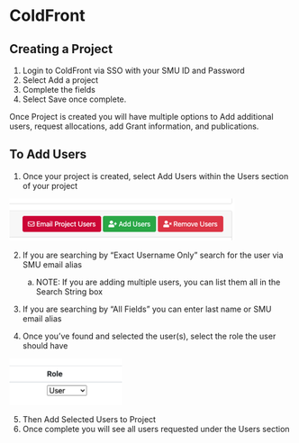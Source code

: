 # ColdFront

## Creating a Project

1. Login to ColdFront via SSO with your SMU ID and Password 
2. Select Add a project 
3. Complete the fields  
4. Select Save once complete.

Once Project is created you will have multiple options to Add additional users, request allocations, add Grant information, and publications.

## To Add Users

1. Once your project is created, select Add Users within the Users section of your project
<img src="images/add_users.png" alt="add users" width="400"/>

2. If you are searching by “Exact Username Only” search for the user via SMU email alias
    <ol type="a">
        <li>NOTE: If you are adding multiple users, you can list them all in the Search String box</li>
    </ol>

3. If you are searching by “All Fields” you can enter last name or SMU email alias

4. Once you’ve found and selected the user(s), select the role the user should have
<img src="images/user_role.png" alt="add users" width="200"/>

5. Then Add Selected Users to Project
6. Once complete you will see all users requested under the Users section